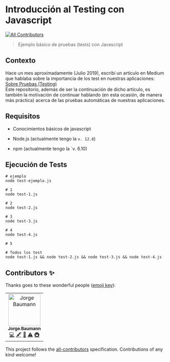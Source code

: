 # Introducción al Testing con Javascript
[![All Contributors](https://img.shields.io/badge/all_contributors-1-orange.svg?style=flat-square)](#contributors)

> Ejemplo básico de pruebas (tests) con Javascript

## Contexto
Hace un mes aproximadamente (Julio 2019), escribí un artículo en Medium que hablaba sobre la importancia de los test en nuestras aplicaciones: [Sobre Pruebas (Testing)](https://medium.com/@baumannsito/about-testing-304fac4034c3)  
Este repositorio, además de ser la continuación de dicho artículo, es también la motivación de continuar hablando (en esta ocasión, de manera más práctica) acerca de las pruebas automáticas de nuestras aplicaciones. 

## Requisitos
- Conocimientos básicos de javascript 


- Node.js (actualmente tengo la `v. 12.8`)
- npm (actualmente tengo la `v. 6.10)

## Ejecución de Tests
```
# ejemplo
node test-ejemplo.js

# 1
node test-1.js 

# 2
node test-2.js

# 3
node test-3.js

# 4
node test-4.js

# 5

```

```
# Todos los test
node test-1.js && node test-2.js && node test-3.js && node test-4.js
```
## Contributors ✨

Thanks goes to these wonderful people ([emoji key](https://allcontributors.org/docs/en/emoji-key)):

<!-- ALL-CONTRIBUTORS-LIST:START - Do not remove or modify this section -->
<!-- prettier-ignore -->
<table>
  <tr>
    <td align="center"><a href="https://twitter.com/baumannzone"><img src="https://avatars0.githubusercontent.com/u/5422102?v=4" width="100px;" alt="Jorge Baumann"/><br /><sub><b>Jorge Baumann</b></sub></a><br /><a href="https://github.com/baumannzone/javascript-testing/commits?author=baumannzone" title="Code">💻</a> <a href="#content-baumannzone" title="Content">🖋</a> <a href="https://github.com/baumannzone/javascript-testing/commits?author=baumannzone" title="Documentation">📖</a> <a href="https://github.com/baumannzone/javascript-testing/commits?author=baumannzone" title="Tests">⚠️</a> <a href="#infra-baumannzone" title="Infrastructure (Hosting, Build-Tools, etc)">🚇</a></td>
  </tr>
</table>

<!-- ALL-CONTRIBUTORS-LIST:END -->

This project follows the [all-contributors](https://github.com/all-contributors/all-contributors) specification. Contributions of any kind welcome!